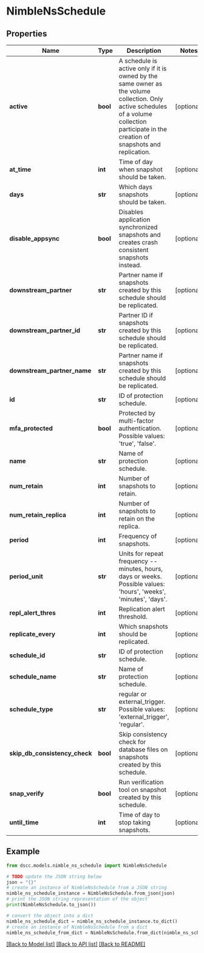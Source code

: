 # NimbleNsSchedule


## Properties

Name | Type | Description | Notes
------------ | ------------- | ------------- | -------------
**active** | **bool** | A schedule is active only if it is owned by the same owner as the volume collection. Only active schedules of a volume collection participate in the creation of snapshots and replication. | [optional] 
**at_time** | **int** | Time of day when snapshot should be taken. | [optional] 
**days** | **str** | Which days snapshots should be taken. | [optional] 
**disable_appsync** | **bool** | Disables application synchronized snapshots and creates crash consistent snapshots instead. | [optional] 
**downstream_partner** | **str** | Partner name if snapshots created by this schedule should be replicated. | [optional] 
**downstream_partner_id** | **str** | Partner ID if snapshots created by this schedule should be replicated. | [optional] 
**downstream_partner_name** | **str** | Partner name if snapshots created by this schedule should be replicated. | [optional] 
**id** | **str** | ID of protection schedule. | [optional] 
**mfa_protected** | **bool** | Protected by multi-factor authentication. Possible values: &#39;true&#39;, &#39;false&#39;. | [optional] 
**name** | **str** | Name of protection schedule. | [optional] 
**num_retain** | **int** | Number of snapshots to retain. | [optional] 
**num_retain_replica** | **int** | Number of snapshots to retain on the replica. | [optional] 
**period** | **int** | Frequency of snapshots. | [optional] 
**period_unit** | **str** | Units for repeat frequency -- minutes, hours, days or weeks. Possible values: &#39;hours&#39;, &#39;weeks&#39;, &#39;minutes&#39;, &#39;days&#39;. | [optional] 
**repl_alert_thres** | **int** | Replication alert threshold. | [optional] 
**replicate_every** | **int** | Which snapshots should be replicated. | [optional] 
**schedule_id** | **str** | ID of protection schedule. | [optional] 
**schedule_name** | **str** | Name of protection schedule. | [optional] 
**schedule_type** | **str** | regular or external_trigger. Possible values: &#39;external_trigger&#39;, &#39;regular&#39;. | [optional] 
**skip_db_consistency_check** | **bool** | Skip consistency check for database files on snapshots created by this schedule. | [optional] 
**snap_verify** | **bool** | Run verification tool on snapshot created by this schedule. | [optional] 
**until_time** | **int** | Time of day to stop taking snapshots. | [optional] 

## Example

```python
from dscc.models.nimble_ns_schedule import NimbleNsSchedule

# TODO update the JSON string below
json = "{}"
# create an instance of NimbleNsSchedule from a JSON string
nimble_ns_schedule_instance = NimbleNsSchedule.from_json(json)
# print the JSON string representation of the object
print(NimbleNsSchedule.to_json())

# convert the object into a dict
nimble_ns_schedule_dict = nimble_ns_schedule_instance.to_dict()
# create an instance of NimbleNsSchedule from a dict
nimble_ns_schedule_from_dict = NimbleNsSchedule.from_dict(nimble_ns_schedule_dict)
```
[[Back to Model list]](../README.md#documentation-for-models) [[Back to API list]](../README.md#documentation-for-api-endpoints) [[Back to README]](../README.md)


